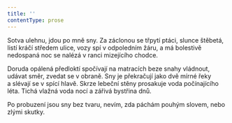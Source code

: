 ```yaml
---
title: ''
contentType: prose
---
```


<section>

Sotva ulehnu, jdou po mně sny. Za záclonou se třpytí ptáci, slunce štěbetá, listí kráčí středem ulice, vozy spí v odpoledním žáru, a má bolestivě nedospaná noc se nalézá v ranci mizejícího chodce.

Doruda opálená předloktí spočívají na matracích beze snahy vládnout, udávat směr, zvedat se v obraně. Sny je překračují jako dvě mírné řeky a slévají se v spící hlavě. Skrze lebeční stěny prosakuje voda počínajícího léta. Tichá vlažná voda nocí a zářivá bystřina dnů.

Po probuzení jsou sny bez tvaru, nevím, zda páchám pouhým slovem, nebo zlými skutky.

</section>
